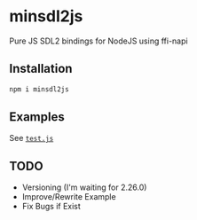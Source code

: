 # minsdl2js
Pure JS SDL2 bindings for NodeJS using ffi-napi
## Installation
```sh
npm i minsdl2js
```
## Examples
See [`test.js`](https://github.com/PixelsuftJS/minsdl2js/blob/main/test.js)
## TODO
- Versioning (I'm waiting for 2.26.0) <br />
- Improve/Rewrite Example <br />
- Fix Bugs if Exist
